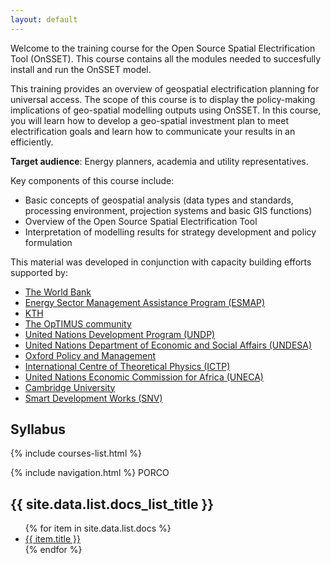 ```yaml
---
layout: default
---
```

Welcome to the training course for the Open Source Spatial Electrification Tool (OnSSET). This course contains all the modules needed to succesfully install and run the OnSSET model.

This training provides an overview of geospatial electrification planning for universal access. The scope of this course is to display the policy-making implications of geo-spatial modelling outputs using OnSSET. In this course, you will learn how to develop a geo-spatial investment plan to meet electrification goals and learn how to communicate your results in an efficiently.

**Target audience**: Energy planners, academia and utility representatives.

Key components of this course include: 
* Basic concepts of geospatial analysis (data types and standards, processing environment, projection systems and basic GIS functions) 
* Overview of the Open Source Spatial Electrification Tool 
* Interpretation of modelling results for strategy development and policy formulation  

This material was developed in conjunction with capacity building efforts supported by:<br>
* [The World Bank](https://www.worldbank.org/) 
* [Energy Sector Management Assistance Program (ESMAP)](https://www.esmap.org/)
* [KTH](https://www.energy.kth.se/energy-systems/)
* [The OpTIMUS community](http://www.optimus.community/)
* [United Nations Development Program (UNDP)](https://www.undp.org/content/undp/en/home.html)
* [United Nations Department of Economic and Social Affairs (UNDESA)](https://www.un.org/development/desa/en/)
* [Oxford Policy and Management](https://www.opml.co.uk/)
* [International Centre of Theoretical Physics (ICTP)](https://www.ictp.it/)
* [United Nations Economic Commission for Africa (UNECA)](https://www.uneca.org/)
* [Cambridge University](https://www.cam.ac.uk/)
* [Smart Development Works (SNV)](https://snv.org/)



## Syllabus

{% include courses-list.html %}

{% include navigation.html %}
PORCO
<h2>{{ site.data.list.docs_list_title }}</h2>
<ul>
   {% for item in site.data.list.docs %}
      <li><a href="{{ item.url }}">{{ item.title }}</a></li>
   {% endfor %}
</ul>








